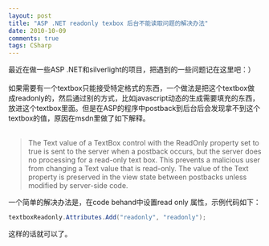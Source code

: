 ```yaml
---
layout: post
title: "ASP .NET readonly texbox 后台不能读取问题的解决办法"
date: 2010-10-09
comments: true
tags: CSharp
---
```

最近在做一些ASP .NET和silverlight的项目，把遇到的一些问题记在这里吧：）<br /><br />如果需要有一个textbox只能接受特定格式的东西，一个做法是把这个textbox做成readonly的，然后通过别的方式，比如javascript动态的生成需要填充的东西，放进这个textbox里面。但是在ASP的程序中postback到后台后会发现拿不到这个textbox的值，原因在msdn里做了如下解释。<br /><br />

> The Text value of a TextBox control with the ReadOnly property set to true
> is sent to the server when a postback occurs, but the server does no
> processing for a read-only text box. This prevents a malicious user from
> changing a Text value that is read-only. The value of the Text property is preserved in the view state between postbacks unless modified by server-side code.

一个简单的解决办法是，在code behand中设置read only 属性，示例代码如下：
```csharp
textboxReadonly.Attributes.Add("readonly", "readonly");
```
这样的话就可以了。